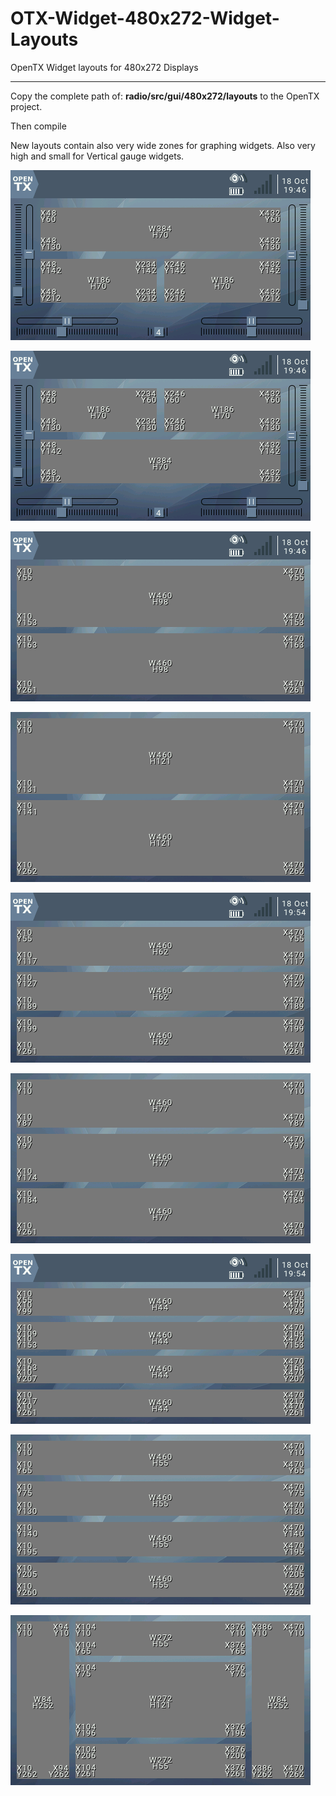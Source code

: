 # OTX-Widget-480x272-Widget-Layouts
 OpenTX Widget layouts for 480x272 Displays
 
 ---------------------------------------------------------
 
  
  Copy the complete path of: **radio/src/gui/480x272/layouts** to the OpenTX project.
  
  Then compile
  
  New layouts contain also very wide zones for graphing widgets.
  Also very high and small for Vertical gauge widgets.
  
  
  ![alt text](https://github.com/Hobby4life/OTX-Widget-480x272-Widget-Layouts/blob/main/layouts/Layout-1+2.png)
  
  ![alt text](https://github.com/Hobby4life/OTX-Widget-480x272-Widget-Layouts/blob/main/layouts/Layout-1+2inv.png)
  
  ![alt text](https://github.com/Hobby4life/OTX-Widget-480x272-Widget-Layouts/blob/main/layouts/Layout-1x2.png)
  
  ![alt text](https://github.com/Hobby4life/OTX-Widget-480x272-Widget-Layouts/blob/main/layouts/Layout-1x2full.png)
  
  ![alt text](https://github.com/Hobby4life/OTX-Widget-480x272-Widget-Layouts/blob/main/layouts/Layout-1x3.png)
  
  ![alt text](https://github.com/Hobby4life/OTX-Widget-480x272-Widget-Layouts/blob/main/layouts/Layout-1x3full.png)
  
  ![alt text](https://github.com/Hobby4life/OTX-Widget-480x272-Widget-Layouts/blob/main/layouts/Layout-1x4.png)
  
  ![alt text](https://github.com/Hobby4life/OTX-Widget-480x272-Widget-Layouts/blob/main/layouts/Layout-1x4full.png)
  
  ![alt text](https://github.com/Hobby4life/OTX-Widget-480x272-Widget-Layouts/blob/main/layouts/Layout-5.png)
  
